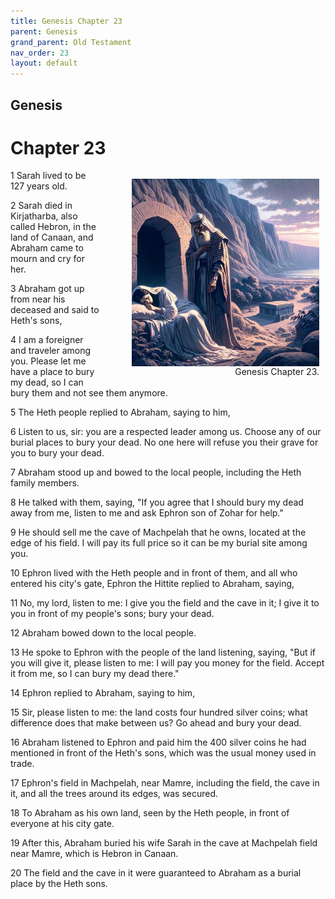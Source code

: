 ```yaml
---
title: Genesis Chapter 23
parent: Genesis
grand_parent: Old Testament
nav_order: 23
layout: default
---
```


## Genesis

# Chapter 23

<figure style="float: right; margin-right: 10px;">
    <img src="/assets/Image/Genesis/500/23.jpg" alt="Genesis Chapter 23" style="width: 300px; height: 300px; float: right;padding-left: 10px;"/>
    <figcaption style="clear: both;text-align: right;">Genesis Chapter 23.</figcaption>
</figure>
1 Sarah lived to be 127 years old.

2 Sarah died in Kirjatharba, also called Hebron, in the land of Canaan, and Abraham came to mourn and cry for her.

3 Abraham got up from near his deceased and said to Heth's sons,

4 I am a foreigner and traveler among you. Please let me have a place to bury my dead, so I can bury them and not see them anymore.

5 The Heth people replied to Abraham, saying to him,

6 Listen to us, sir: you are a respected leader among us. Choose any of our burial places to bury your dead. No one here will refuse you their grave for you to bury your dead.

7 Abraham stood up and bowed to the local people, including the Heth family members.

8 He talked with them, saying, "If you agree that I should bury my dead away from me, listen to me and ask Ephron son of Zohar for help."

9 He should sell me the cave of Machpelah that he owns, located at the edge of his field. I will pay its full price so it can be my burial site among you.

10 Ephron lived with the Heth people and in front of them, and all who entered his city's gate, Ephron the Hittite replied to Abraham, saying,

11 No, my lord, listen to me: I give you the field and the cave in it; I give it to you in front of my people's sons; bury your dead.

12 Abraham bowed down to the local people.

13 He spoke to Ephron with the people of the land listening, saying, "But if you will give it, please listen to me: I will pay you money for the field. Accept it from me, so I can bury my dead there."

14 Ephron replied to Abraham, saying to him,

15 Sir, please listen to me: the land costs four hundred silver coins; what difference does that make between us? Go ahead and bury your dead.

16 Abraham listened to Ephron and paid him the 400 silver coins he had mentioned in front of the Heth's sons, which was the usual money used in trade.

17 Ephron's field in Machpelah, near Mamre, including the field, the cave in it, and all the trees around its edges, was secured.

18 To Abraham as his own land, seen by the Heth people, in front of everyone at his city gate.

19 After this, Abraham buried his wife Sarah in the cave at Machpelah field near Mamre, which is Hebron in Canaan.

20 The field and the cave in it were guaranteed to Abraham as a burial place by the Heth sons.


